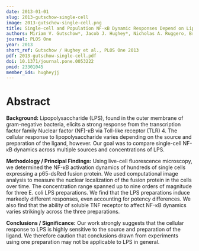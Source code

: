 ```yaml
---
date: 2013-01-01
slug: 2013-gutschow-single-cell
image: 2013-gutschow-single-cell.png
title: Single-cell and Population NF-κB Dynamic Responses Depend on Lipopolysaccharide Preparation
authors: Miriam V. Gutschow*, Jacob J. Hughey*, Nicholas A. Ruggero, Bryce T. Bajar, Sean D. Valle, and Markus W. Covert (*equal contribution)
journal: PLOS One
year: 2013
short_ref: Gutschow / Hughey et al., PLOS One 2013
pdf: 2013-gutschow-single-cell.pdf
doi: 10.1371/journal.pone.0053222
pmid: 23301045
member_ids: hugheyjj
---
```


# Abstract

**Background:** Lipopolysaccharide (LPS), found in the outer membrane of gram-negative bacteria, elicits a strong response from the transcription factor family Nuclear factor (NF)-κB via Toll-like receptor (TLR) 4. The cellular response to lipopolysaccharide varies depending on the source and preparation of the ligand, however. Our goal was to compare single-cell NF-κB dynamics across multiple sources and concentrations of LPS.

**Methodology / Principal Findings:** Using live-cell fluorescence microscopy, we determined the NF-κB activation dynamics of hundreds of single cells expressing a p65-dsRed fusion protein. We used computational image analysis to measure the nuclear localization of the fusion protein in the cells over time. The concentration range spanned up to nine orders of magnitude for three E. coli LPS preparations. We find that the LPS preparations induce markedly different responses, even accounting for potency differences. We also find that the ability of soluble TNF receptor to affect NF-κB dynamics varies strikingly across the three preparations.

**Conclusions / Significance:** Our work strongly suggests that the cellular response to LPS is highly sensitive to the source and preparation of the ligand. We therefore caution that conclusions drawn from experiments using one preparation may not be applicable to LPS in general.
